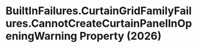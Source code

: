 # BuiltInFailures.CurtainGridFamilyFailures.CannotCreateCurtainPanelInOpeningWarning Property (2026)

﻿